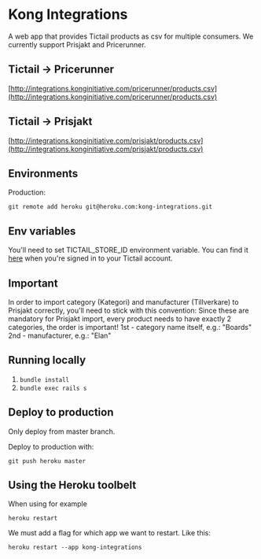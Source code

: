 # Kong Integrations
A web app that provides Tictail products as csv for multiple consumers.
We currently support Prisjakt and Pricerunner.

## Tictail -> Pricerunner
[http://integrations.konginitiative.com/pricerunner/products.csv](http://integrations.konginitiative.com/pricerunner/products.csv)

## Tictail -> Prisjakt
[http://integrations.konginitiative.com/prisjakt/products.csv](http://integrations.konginitiative.com/prisjakt/products.csv)

## Environments

Production:

	git remote add heroku git@heroku.com:kong-integrations.git

## Env variables
You'll need to set TICTAIL_STORE_ID environment variable.
You can find it [here](https://tictail.com/developers/documentation/api-reference/) when you're signed in to your Tictail account.

## Important
In order to import category (Kategori) and manufacturer (Tillverkare) to Prisjakt correctly, you'll need to stick with this convention:
Since these are mandatory for Prisjakt import, every product needs to have exactly 2 categories, the order is important!
1st - category name itself, e.g.: "Boards"
2nd - manufacturer, e.g.: "Elan"


## Running locally

1. ``bundle install``
2. ``bundle exec rails s``

## Deploy to production

Only deploy from master branch.

Deploy to production with:

	git push heroku master


## Using the Heroku toolbelt

When using for example

	heroku restart

We must add a flag for which app we want to restart. Like this:

	heroku restart --app kong-integrations
